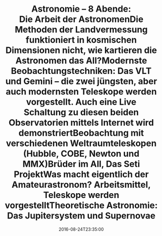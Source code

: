 ---
date: '2016-08-24T23:35:00'
talk_date: '2000-10-01T00:00:00'
talk_speakers:
  speaker1:
    name: Mitglieder der Sternwarte
title: 'Astronomie – 8 Abende:

  - Die Arbeit der Astronomen

  - Die Methoden der Landvermessung funktioniert in kosmischen Dimensionen nicht,
  wie kartieren die Astronomen das All?

  - Modernste Beobachtungstechniken: Das VLT und Gemini – die zwei jüngsten, aber
  auch modernsten Teleskope werden vorgestellt. Auch eine Live

  Schaltung zu diesen beiden Observatorien mittels Internet wird demonstriert

  - Beobachtung mit verschiedenen Weltraumteleskopen (Hubble, COBE, Newton und MMX)

  - Brüder im All, Das Seti Projekt

  - Was macht eigentlich der Amateurastronom? Arbeitsmittel, Teleskope werden vorgestellt

  - Theoretische Astronomie: Das Jupitersystem und Supernovae'
---